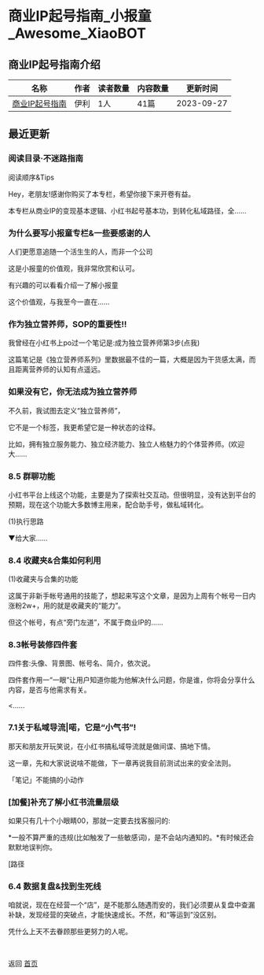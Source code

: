 # 商业IP起号指南_小报童_Awesome_XiaoBOT

## 商业IP起号指南介绍
>   
  


|名称|作者|读者数量|内容数量|更新时间|
|---|---|---|---|---|
|[商业IP起号指南](https://xiaobot.net/p/heygirl088?refer=9c3f1c95-a052-465a-9902-f6d75080262a)|伊利|1人|41篇|2023-09-27|

## 最近更新
### 阅读目录·不迷路指南

阅读顺序&Tips

Hey，老朋友!感谢你购买了本专栏，希望你接下来开卷有益。

本专栏从商业IP的变现基本逻辑、小红书起号基本功，到转化私域路径，全......

### 为什么要写小报童专栏&一些要感谢的人

人们更愿意追随一个活生生的人，而非一个公司

这是小报童的价值观，我非常欣赏和认可。

有兴趣的可以看看介绍一了解小报童

这个价值观，与我至今一直在......

### 作为独立营养师，SOP的重要性!!

我曾经在小红书上po过一个笔记是:成为独立营养师第3步(点我)

这篇笔记是《独立营养师系列》里数据最不佳的一篇，大概是因为干货感太满，而且距离营养师的认知有点遥远。

### 如果没有它，你无法成为独立营养师

不久前，我试图去定义“独立营养师”，

它不是一个标签，我更希望它是一种状态的诠释。

比如，拥有独立服务能力、独立经济能力、独立人格魅力的个体营养师。(欢迎大......

### 8.5 群聊功能

小红书平台上线这个功能，主要是为了探索社交互动。但很明显，没有达到平台的预期，现在这个功能大多数博主用来，配合助手号，做私域转化。

(1)执行思路

▼给大家......

### 8.4 收藏夹&合集如何利用

(1)收藏夹与合集的功能

这属于非新手帐号通用的技能了，想起来写这个文章，是因为上周有个帐号一日内涨粉2w+，用的就是收藏夹的“能力”。

但这个帐号，有点“旁门左道”，不属于商业IP的......

### 8.3帐号装修四件套

四件套:头像、背景图、帐号名、简介，依次说。

四件套作用一“一眼”让用户知道你能为他解决什么问题，你是谁，你将会分享什么内容，是否与他需求有关。

<......

### 7.1关于私域导流|喏，它是“小气书”!

那天和朋友开玩笑说，在小红书搞私域导流就是做间谍、搞地下情。

这一章，先和大家说说啥不能做，下一章再说我目前测试出来的安全法则。

「笔记」不能搞的小动作

### [加餐]补充了解小红书流量层级

如果只有几十个小眼睛00，那就一定要去找客服问的:

*一般不算严重的违规(比如触发了一些敏感词)，是不会站内通知的。*有时候还会默默地误判你。

[路径

### 6.4 数据复盘&找到生死线

咱就说，现在在经营一个“店”，是不能那么随遇而安的，我们必须要从复盘中查漏补缺，发现经营的突破点，才能快速成长。不然，和“等运到”没区别。

凭什么上天不去眷顾那些更努力的人呢。


<a href="https://github.com/Reno9527/awesome-xiaobot" style="color: white; text-decoration: none;">awesome-xiaobot</a>

返回 [首页](../README.md)
